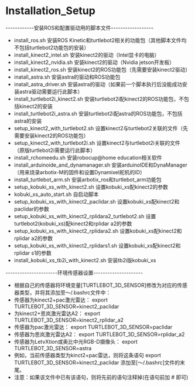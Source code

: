# Installation_Setup

------------安装ROS和配置驱动用的脚本文件------------------

* install_ros.sh 安装ROS Kinetic和turtlebot2相关的功能包（其他脚本文件均不包括turtlebot2功能包的安装）
* install_kinect2_intel.sh 安装kinect2的驱动（Intel显卡的电脑）
* install_kinect2_nvidia.sh 安装kinect2的驱动（Nvidia jetson开发板）
* install_kinect2_ros.sh 安装kinect2的ROS功能包（先需要安装kinect2驱动）
* inatall_astra.sh 安装astra的驱动和ROS功能包
* inatall_astra_driver.sh 安装astra的驱动（如果前一个脚本执行后没能成功安装astra驱动需要运行此脚本）
* install_turtlebot2i_kinect2.sh 安装turtlebot2i配kinect2的ROS功能包，不包括kinect2的安装
* install_turtlebot2i_astra.sh 安装turtlebot2i配astra的ROS功能包，不包括astra的安装
* setup_kinect2_with_turtlebot2.sh 设置kinect2与turtlebot2关联的文件（先需要安装kinect2的ROS功能包）
* setup_kinect2_with_turtlebot2i.sh 设置kinect2与turtlebot2i关联的文件（原版turtlebot2i需要运行此脚本）
* install_rchomeedu.sh 安装robocup@home education相关软件
* install_arduinoide_and_dynamanager.sh 安装arduinoIDE和DynaManager（用来烧录arbotix-M的固件和设置Dynamixel舵机的ID）
* install_turtlebot_arm.sh 安装arbotix_ros和turtlebot_arm功能包
* setup_kobuki_xs_with_kinect2.sh 设置kobuki_xs配kinect2的参数
* kobuki_xs_auto_start.sh 自启动脚本
* setup_kobuki_xs_with_kinect2_paclidar.sh 设置kobuki_xs配kinect2和paclidar的参数
* setup_kobuki_xs_with_kinect2_rplidara2_turtlebot2.sh 设置turtlebot2(kobuki_xs)配kinect2和rplidar a2的参数
* setup_kobuki_xs_with_kinect2_rplidara2.sh 设置kobuki_xs配kinect2和rplidar a2的参数
* setup_kobuki_xs_with_kinect2_rplidars1.sh 设置kobuki_xs配kinect2和rplidar s1的参数
* install_kobuki_xs_tb2i_with_kinect2.sh 安装tb2i版kobuki_xs

----------------------环境传感器设置---------------------

* 根据自己的传感器将环境变量[TURTLEBOT_3D_SENSOR]修改为对应的传感器类型，并将其添加至～/.bashrc文件中：
* 传感器为kinect2+pac激光雷达：          export TURTLEBOT_3D_SENSOR=kinect2_paclidar
* 为kinect2+思岚激光雷达A2：        export TURTLEBOT_3D_SENSOR=kinect2_rplidar_a2
* 传感器为pac激光雷达：                  export TURTLEBOT_3D_SENSOR=paclidar
* 传感器为思岚激光雷达A2：                export TURTLEBOT_3D_SENSOR=rplidar_a2
* 传感器为LetvXtion或奥比中光RGB-D摄像头： export TURTLEBOT_3D_SENSOR=astra
* 例如，当前传感器类型为kinct2+pac雷达，则将这条语句 export TURTLEBOT_3D_SENSOR=kinect2_paclidar 添加至[～/.bashrc]文件的末尾。
* 注意：如果该文件中已有该语句，则将先前的语句注释掉(在语句前加 # 即可)
